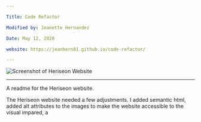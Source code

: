 ```yaml
---

Title: Code Refactor

Modified by: Jeanette Hernandez

Date: May 12, 2020

website: https://jeanhern81.github.io/code-refactor/

---
```


![Screenshot of Heriseon Website](/relative/path/to/screenshot?raw=true "Heriseon Website")

---

A readme for the Heriseon website.

The Heriseon website needed a few adjustments. I added semantic html, added alt attributes to the images to make the website accessible to the visual impared, a
